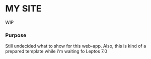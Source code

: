 # MY SITE
WIP

### Purpose
Still undecided what to show for this web-app.
Also, this is kind of a prepared template while i'm waiting fo Leptos 7.0
